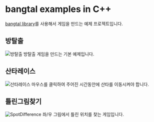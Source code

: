 # bangtal examples in C++
[bangtal library](https://cafe.naver.com/bangtal, "bangtal cafe")를 사용해서 게임을 만드는 예제 프로젝트입니다.

## 방탈출
![방탈출](https://github.com/bosornd/bangtal.cpp/blob/master/RoomEscape/RoomEscape.png)
방탈출 게임을 만드는 기본 예제입니다.

## 산타레이스
![산타레이스](https://github.com/bosornd/bangtal.cpp/blob/master/SantaRace/SantaRace.png)
마우스를 클릭하여 주어진 시간동안에 산타를 이동시켜야 합니다.

## 틀린그림찾기
![SpotDifference](https://github.com/bosornd/bangtal.cpp/blob/master/SpotDifference/SpotDifference.png)
좌/우 그림에서 틀린 위치를 찾는 게임입니다.
